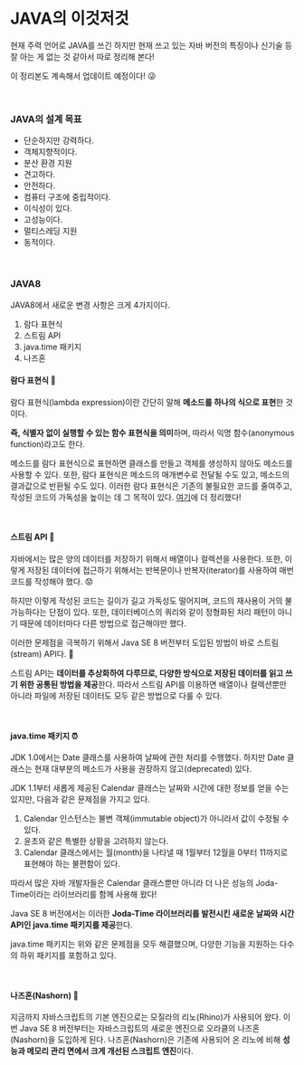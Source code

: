 # JAVA의 이것저것

현재 주력 언어로 JAVA를 쓰긴 하지만 현재 쓰고 있는 자바 버전의 특징이나 신기술 등 잘 아는 게 없는 것 같아서 따로 정리해 본다! 

이 정리본도 계속해서 업데이트 예정이다! 😜

<br>

### JAVA의 설계 목표

+ 단순하지만 강력하다.
+ 객체지향적이다.
+ 분산 환경 지원
+ 견고하다.
+ 안전하다.
+ 컴퓨터 구조에 중립적이다.
+ 이식성이 있다.
+ 고성능이다.
+ 멀티스레딩 지원
+ 동적이다.

<br>

### JAVA8

JAVA8에서 새로운 변경 사항은 크게 4가지이다.

1. 람다 표현식
2. 스트림 API
3. java.time 패키지
4. 나즈혼



#### 람다 표현식 🧩

람다 표현식(lambda expression)이란 간단히 말해 **메소드를 하나의 식으로 표현**한 것이다.

**즉, 식별자 없이 실행할 수 있는 함수 표현식을 의미**하며, 따라서 익명 함수(anonymous function)라고도 한다.

 메소드를 람다 표현식으로 표현하면 클래스를 만들고 객체를 생성하지 않아도 메소드를 사용할 수 있다. 또한, 람다 표현식은 메소드의 매개변수로 전달될 수도 있고, 메소드의 결과값으로 반환될 수도 있다. 이러한 람다 표현식은 기존의 불필요한 코드를 줄여주고, 작성된 코드의 가독성을 높이는 데 그 목적이 있다. [여기](https://github.com/hjyeon-n/BE_TIL/blob/master/Spring%EC%9D%98%20%EC%9D%B4%EA%B2%83%EC%A0%80%EA%B2%83/Lambda.md)에 더 정리했다!

<br>

#### 스트림 API 🌊

자바에서는 많은 양의 데이터를 저장하기 위해서 배열이나 컬렉션을 사용한다. 또한, 이렇게 저장된 데이터에 접근하기 위해서는 반복문이나 반복자(iterator)를 사용하여 매번 코드를 작성해야 했다. 😟

하지만 이렇게 작성된 코드는 길이가 길고 가독성도 떨어지며, 코드의 재사용이 거의 불가능하다는 단점이 있다. 또한, 데이터베이스의 쿼리와 같이 정형화된 처리 패턴이 아니기 때문에 데이터마다 다른 방법으로 접근해야만 했다.

이러한 문제점을 극복하기 위해서 Java SE 8 버전부터 도입된 방법이 바로 스트림(stream) API다. 🧐

스트림 API는 **데이터를 추상화하여 다루므로, 다양한 방식으로 저장된 데이터를 읽고 쓰기 위한 공통된 방법을 제공**한다. 따라서 스트림 API를 이용하면 배열이나 컬렉션뿐만 아니라 파일에 저장된 데이터도 모두 같은 방법으로 다룰 수 있다.

<br>

#### java.time 패키지 ⏰

 JDK 1.0에서는 Date 클래스를 사용하여 날짜에 관한 처리를 수행했다. 하지만 Date 클래스는 현재 대부분의 메소드가 사용을 권장하지 않고(deprecated) 있다.

JDK 1.1부터 새롭게 제공된 Calendar 클래스는 날짜와 시간에 대한 정보를 얻을 수는 있지만, 다음과 같은 문제점을 가지고 있다.

1. Calendar 인스턴스는 불변 객체(immutable object)가 아니라서 값이 수정될 수 있다.
2. 윤초와 같은 특별한 상황을 고려하지 않는다.
3. Calendar 클래스에서는 월(month)을 나타낼 때 1월부터 12월을 0부터 11까지로 표현해야 하는 불편함이 있다.

따라서 많은 자바 개발자들은 Calendar 클래스뿐만 아니라 더 나은 성능의 Joda-Time이라는 라이브러리를 함께 사용해 왔다!

Java SE 8 버전에서는 이러한 **Joda-Time 라이브러리를 발전시킨 새로운 날짜와 시간 API인 java.time 패키지를 제공**한다.

java.time 패키지는 위와 같은 문제점을 모두 해결했으며, 다양한 기능을 지원하는 다수의 하위 패키지를 포함하고 있다.

<br>

#### 나즈혼(Nashorn) 🦾

지금까지 자바스크립트의 기본 엔진으로는 모질라의 리노(Rhino)가 사용되어 왔다. 이번 Java SE 8 버전부터는 자바스크립트의 새로운 엔진으로 오라클의 나즈혼(Nashorn)을 도입하게 된다. 나즈혼(Nashorn)은 기존에 사용되어 온 리노에 비해 **성능과 메모리 관리 면에서 크게 개선된 스크립트 엔진**이다. 